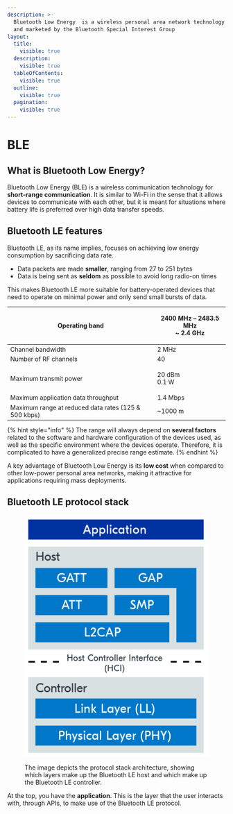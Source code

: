 ```yaml
---
description: >-
  Bluetooth Low Energy  is a wireless personal area network technology designed
  and marketed by the Bluetooth Special Interest Group
layout:
  title:
    visible: true
  description:
    visible: true
  tableOfContents:
    visible: true
  outline:
    visible: true
  pagination:
    visible: true
---
```


# BLE

## What is Bluetooth Low Energy?

Bluetooth Low Energy (BLE) is a wireless communication technology for **short-range communication**. It is similar to Wi-Fi in the sense that it allows devices to communicate with each other, but it is meant for situations where battery life is preferred over high data transfer speeds.

## Bluetooth LE features

Bluetooth LE, as its name implies, focuses on achieving low energy consumption by sacrificing data rate.

* Data packets are made **smaller**, ranging from 27 to 251 bytes
* Data is being sent as **seldom** as possible to avoid long radio-on times

This makes Bluetooth LE more suitable for battery-operated devices that need to operate on minimal power and only send small bursts of data.

| Operating band                                       | <p>2400 MHz – 2483.5 MHz<br>~ 2.4 GHz</p> |
| ---------------------------------------------------- | ----------------------------------------- |
| Channel bandwidth                                    | 2 MHz                                     |
| Number of RF channels                                | 40                                        |
| Maximum transmit power                               | <p>20 dBm<br>0.1 W</p>                    |
| Maximum application data throughput                  | 1.4 Mbps                                  |
| Maximum range at reduced data rates (125 & 500 kbps) | \~1000 m                                  |

{% hint style="info" %}
The range will always depend on **several factors** related to the software and hardware configuration of the devices used, as well as the specific environment where the devices operate. Therefore, it is complicated to have a generalized precise range estimate.
{% endhint %}

A key advantage of Bluetooth Low Energy is its **low cost** when compared to other low-power personal area networks, making it attractive for applications requiring mass deployments.

## Bluetooth LE protocol stack

<figure><img src="../../.gitbook/assets/BLE_STACK.png" alt=""><figcaption><p>The image depicts the protocol stack architecture, showing which layers make up the Bluetooth LE host and which make up the Bluetooth LE controller.</p></figcaption></figure>

At the top, you have the **application**. This is the layer that the user interacts with, through APIs, to make use of the Bluetooth LE protocol.
